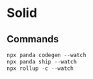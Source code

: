 # Solid

## Commands

```ts
npx panda codegen --watch
npx panda ship --watch
npx rollup -c --watch
```
